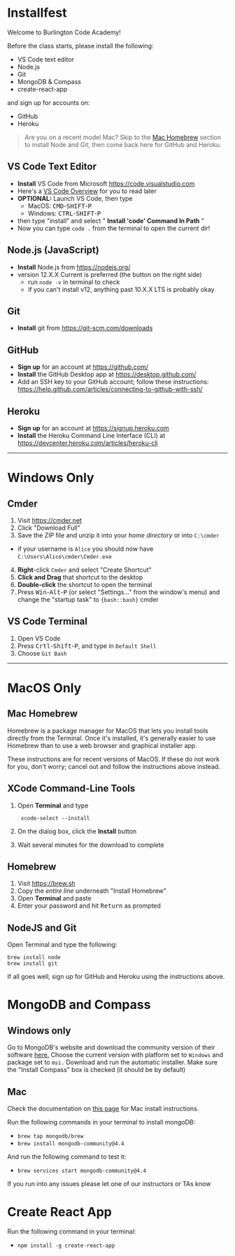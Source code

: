 # Installfest

Welcome to Burlington Code Academy!

Before the class starts, please install the following:

* VS Code text editor
* Node.js
* Git
* MongoDB & Compass
* create-react-app

and sign up for accounts on:

* GitHub
* Heroku

> Are you on a recent model Mac? Skip to the [Mac Homebrew](#mac-homebrew) section to install Node and Git, then come back here for GitHub and Heroku.

## VS Code Text Editor

  * **Install** VS Code from Microsoft <https://code.visualstudio.com>
  * Here's a [VS Code Overview](https://medium.freecodecamp.org/an-overview-of-visual-studio-code-for-front-end-developers-49a4aa0771fb) for you to read later
  * **OPTIONAL:** Launch VS Code, then type
      * MacOS: <kbd>CMD</kbd>-<kbd>SHIFT</kbd>-<kbd>P</kbd>
      * Windows: <kbd>CTRL</kbd>-<kbd>SHIFT</kbd>-<kbd>P</kbd>
   * then type "install" and select " **Install 'code' Command In Path** "
   * Now you can type `code .` from the terminal to open the current dir!

## Node.js (JavaScript)

  * **Install** Node.js from <https://nodejs.org/>
  * version 12.X.X Current is preferred (the button on the right side)
    * run `node -v` in terminal to check
    * if you can't install v12, anything past 10.X.X LTS is probably okay

## Git

* **Install** git from  <https://git-scm.com/downloads>

## GitHub

  * **Sign up** for an account at <https://github.com/>
  * **Install** the GitHub Desktop app at <https://desktop.github.com/>
  * Add an SSH key to your GitHub account; follow these instructions: <https://help.github.com/articles/connecting-to-github-with-ssh/>

## Heroku

  * **Sign up** for an account at <https://signup.heroku.com>
  * **Install** the Heroku Command Line Interface (CLI) at <https://devcenter.heroku.com/articles/heroku-cli>


---

# Windows Only

## Cmder

1. Visit <https://cmder.net>
2. Click "Download Full"
3. Save the ZIP file and unzip it into your *home directory* or into `C:\cmder`
  * if your username is `Alice` you should now have `C:\Users\Alice\cmder\Cmder.exe`
4. **Right**-click `Cmder` and select "Create Shortcut"
5. **Click and Drag** that shortcut to the desktop
6. **Double-click** the shortcut to open the terminal
7. Press <kbd>Win</kbd>-<kbd>Alt</kbd>-<kbd>P</kbd> (or select "Settings..." from the window's menu) and change the "startup task" to `{bash::bash}`
cmder

## VS Code Terminal
1. Open VS Code
2. Press <kbd>Crtl</kbd>-<kbd>Shift</kbd>-<kbd>P</kbd>, and type in `Default Shell`
3. Choose  `Git Bash`

---

# MacOS Only

## Mac Homebrew

Homebrew is a package manager for MacOS that lets you install tools directly from the Terminal. Once it's installed, it's generally easier to use Homebrew than to use a web browser and graphical installer app.

These instructions are for recent versions of MacOS. If these do not work for you, don't worry; cancel out and follow the instructions above instead.

## XCode Command-Line Tools

1. Open **Terminal** and type

        xcode-select --install
2. On the dialog box, click the **Install** button
3. Wait several minutes for the download to complete

## Homebrew

1. Visit https://brew.sh
2. Copy the *entire line* underneath "Install Homebrew"
3. Open **Terminal** and paste
4. Enter your password and hit <kbd>Return</kbd> as prompted

## NodeJS and Git

Open Terminal and type the following:

```
brew install node
brew install git
```

If all goes well, sign up for GitHub and Heroku using the instructions above.

# MongoDB and Compass

## Windows only

Go to MongoDB's website and download the community version of their software [here.](https://www.mongodb.com/try/download/community) Choose the current version with platform set to `Windows` and package set to `msi.` Download and run the automatic installer. Make sure the "Install Compass" box is checked (it should be by default)

## Mac

Check the documentation on [this page](https://docs.mongodb.com/manual/tutorial/install-mongodb-on-os-x/) for Mac install instructions.

Run the following commands in your terminal to install mongoDB:

* `brew tap mongodb/brew`
* `brew install mongodb-community@4.4`

And run the following command to test it:

* `brew services start mongodb-community@4.4`

If you run into any issues please let one of our instructors or TAs know

# Create React App

Run the following command in your terminal:

* `npm install -g create-react-app`
